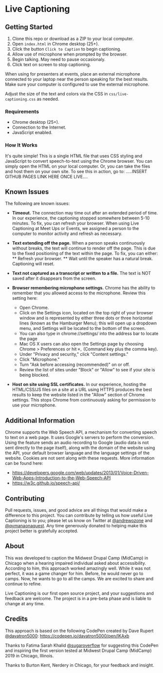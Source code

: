 # Live Captioning

## Getting Started

1. Clone this repo or download as a ZIP to your local computer.
1. Open `index.html` in Chrome desktop (25+).
1. Click the button `Click to Caption` to begin captioning.
1. Allow use of microphone when prompted by the browser.
1. Begin talking. May need to pause occasionaly.
1. Click text on screen to stop captioning.

When using for presenters at events, place an external microphone connected to your laptop near the person speaking for the best results. Make sure your computer is configured to use the external microphone.

Adjust the size of the text and colors via the CSS in `css/live-captioning.css` as needed.

### Requirements
* Chrome desktop (25+).
* Connection to the Internet.
* JavaScript enabled.

### How It Works
It's quite simple! This is a single HTML file that uses CSS styling and JavaScript to convert speech-to-text using the Chrome browser. You can simply open the HTML on your local computer. Or, you can take the files and host them on your own site. To see this in action, go to: .....INSERT GITHUB PAGES LINK HERE ONCE LIVE....

## Known Issues
The following are known issues:

* **Timeout.** The connection may time out after an extended period of time. In our experience, the captioning stopped somewhere between 5-10 minutes. To fix, you can refresh your browser. When using Live Captioning at Meet Ups or Events, we assigned a person to the computer to monitor activity and refresh as necessary.

* **Text extending off the page.** When a person speaks continuously without breaks, the text will continue to render off the page. This is due to the fixed positioning of the text within the page. To fix, you can either:
** Refresh your browser.
** Wait until the speaker has a natural break. Captioning will reset.

* **Text not captured as a transcript or written to a file.** The text is NOT saved after it disappears from the screen.

* **Browser remembering microphone settings.** Chrome has the ability to remember that you allowed access to the microphone. Review this setting here:
  * Open Chrome.
  * Click on the Settings icon, located on the top right of your browser window and is represented by either three dots or three horizontal lines (known as the Hamburger Menu); this will open up a dropdown menu, and Settings will be located to the bottom of the screen.
  * You can also type in chrome://settings/ into the address bar to locate the page
  * Mac OS X users can also open the Settings page by choosing Chrome > Preferences or hit `⌘,` (Command key plus the comma key).
  * Under "Privacy and security," click "Content settings."
  * Click "Microphone."
  * Turn "Ask before accessing (recommended)" on or off.
  * Review the list of sites under "Block" or "Allow" to see if your site is being blocked.

* **Host on site using SSL certificates.** In our experience, hosting the HTML/CSS/JS files on a site at a URL using HTTPS produces the best results to keep the website listed in the "Allow" section of Chrome settings. This stops Chrome from continuously asking for permission to use your microphone.

## Additional Information
Chrome supports the Web Speech API, a mechanism for converting speech to text on a web page. It uses Google's servers to perform the conversion. Using the feature sends an audio recording to Google (audio data is not sent directly to the page itself), along with the domain of the website using the API, your default browser language and the language settings of the website. Cookies are not sent along with these requests. More information can be found here:
* https://developers.google.com/web/updates/2013/01/Voice-Driven-Web-Apps-Introduction-to-the-Web-Speech-API
* https://w3c.github.io/speech-api/

## Contributing
Pull requests, issues, and good advice are all things that would make a difference to this project. You can contribute by telling us how useful Live Captioning is to you; please let us know on Twitter at [@andrewozone](https://twitter.com/@andrewozone) and [@qymanaonaquest](https://twitter.com/@qymanaonaquest). Any time generously donated to helping make this project better is gratefully accepted.

## About
This was developed to caption the Midwest Drupal Camp (MidCamp) in Chicago when a hearing impaired individual asked about accessibility. According to him, this approach worked amazingly well. While it was not perfect, it was a game changer for him. Before, he would never go to camps. Now, he wants to go to all the camps. We are excited to share and continue to refine.

Live Captioning is our first open source project, and your suggestions and feedback are welcome. The project is in a pre-beta phase and is liable to change at any time.

## Credits
This approach is based on the following CodePen created by Dave Rupert [@davatron5000](https://twitter.com/@davatron5000): https://codepen.io/davatron5000/pen/IKAxb

Thanks to Fatima Sarah Khalid [@sugaroverflow](https://twitter.com/@sugaroverflow) for suggesting this CodePen and inspiring the first version tested at Midwest Drupal Camp (MidCamp) 2019 in Chicago, Illinois.

Thanks to Burton Kent, Nerdery in Chicago, for your feedback and insight.
